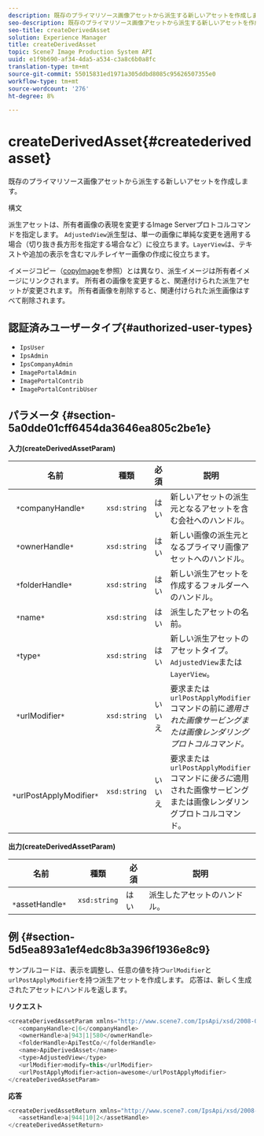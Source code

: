 ```yaml
---
description: 既存のプライマリソース画像アセットから派生する新しいアセットを作成します。
seo-description: 既存のプライマリソース画像アセットから派生する新しいアセットを作成します。
seo-title: createDerivedAsset
solution: Experience Manager
title: createDerivedAsset
topic: Scene7 Image Production System API
uuid: e1f9b690-af34-4da5-a534-c3a8c6b0a8fc
translation-type: tm+mt
source-git-commit: 55015831ed1971a305ddbd8085c95626507355e0
workflow-type: tm+mt
source-wordcount: '276'
ht-degree: 8%

---
```



# createDerivedAsset{#createderivedasset}

既存のプライマリソース画像アセットから派生する新しいアセットを作成します。

構文

<!--<a id="section_FE43FF204ED644C2AC901AF45982E942"></a>-->

派生アセットは、所有者画像の表現を変更するImage Serverプロトコルコマンドを指定します。 `AdjustedView`派生型は、単一の画像に単純な変更を適用する場合（切り抜き長方形を指定する場合など）に役立ちます。`LayerView`は、テキストや追加の表示を含むマルチレイヤー画像の作成に役立ちます。

イメージコピー（[copyImage](../../../operations/c-operations-intro/c-methods/r-copy-image.md#reference-0785131e690b4ad08be69172023f35d0)を参照）とは異なり、派生イメージは所有者イメージにリンクされます。 所有者の画像を変更すると、関連付けられた派生アセットが変更されます。 所有者画像を削除すると、関連付けられた派生画像はすべて削除されます。

## 認証済みユーザータイプ{#authorized-user-types}

* `IpsUser`
* `IpsAdmin`
* `IpsCompanyAdmin`
* `ImagePortalAdmin`
* `ImagePortalContrib`
* `ImagePortalContribUser`

## パラメータ {#section-5a0dde01cff6454da3646ea805c2be1e}

**入力(createDerivedAssetParam)**

| 名前 | 種類 | 必須 | 説明 |
|---|---|---|---|
| ` *`companyHandle`*` | `xsd:string` | はい | 新しいアセットの派生元となるアセットを含む会社へのハンドル。 |
| ` *`ownerHandle`*` | `xsd:string` | はい | 新しい画像の派生元となるプライマリ画像アセットへのハンドル。 |
| ` *`folderHandle`*` | `xsd:string` | はい | 新しい派生アセットを作成するフォルダーへのハンドル。 |
| ` *`name`*` | `xsd:string` | はい | 派生したアセットの名前。 |
| ` *`type`*` | `xsd:string` | はい | 新しい派生アセットのアセットタイプ。`AdjustedView`または`LayerView`。 |
| ` *`urlModifier`*` | `xsd:string` | いいえ | 要求または`urlPostApplyModifier`コマンドの前に&#x200B;*適用された画像サービングまたは画像レンダリングプロトコルコマンド。* |
| ` *`urlPostApplyModifier`*` | `xsd:string` | いいえ | 要求または`urlPostApplyModifier`コマンドに&#x200B;*後ろに*&#x200B;適用された画像サービングまたは画像レンダリングプロトコルコマンド。 |

**出力(createDerivedAssetParam)**

| 名前 | 種類 | 必須 | 説明 |
|---|---|---|---|
| ` *`assetHandle`*` | `xsd:string` | はい | 派生したアセットのハンドル。 |

## 例 {#section-5d5ea893a1ef4edc8b3a396f1936e8c9}

サンプルコードは、表示を調整し、任意の値を持つ`urlModifier`と`urlPostApplyModifier`を持つ派生アセットを作成します。 応答は、新しく生成されたアセットにハンドルを返します。

**リクエスト**

```java
<createDerivedAssetParam xmlns="http://www.scene7.com/IpsApi/xsd/2008-01-15">
   <companyHandle>c|6</companyHandle>
   <ownerHandle>a|943|1|580</ownerHandle>
   <folderHandle>ApiTestCo/</folderHandle>
   <name>ApiDerivedAsset</name>
   <type>AdjustedView</type>
   <urlModifier>modify=this</urlModifier>
   <urlPostApplyModifier>action=awesome</urlPostApplyModifier>
</createDerivedAssetParam>
```

**応答**

```java
<createDerivedAssetReturn xmlns="http://www.scene7.com/IpsApi/xsd/2008-01-15">
   <assetHandle>a|944|10|2</assetHandle>
</createDerivedAssetReturn>
```

